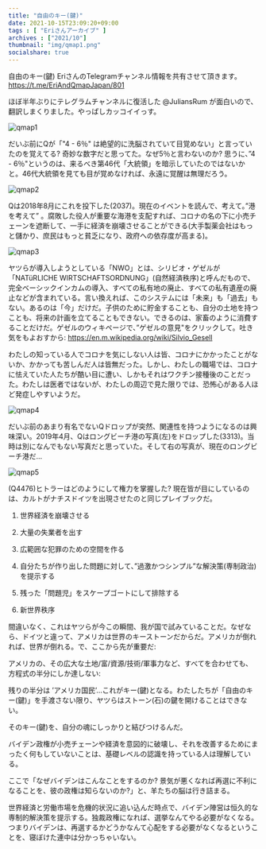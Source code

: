 ```yaml
---
title: "自由のキー(鍵)"
date: 2021-10-15T23:09:20+09:00
tags : [ "Eriさんアーカイブ" ]
archives : ["2021/10"]
thumbnail: "img/qmap1.png"
socialshare: true
---
```



自由のキー(鍵)
EriさんのTelegramチャンネル情報を共有させて頂きます。
https://t.me/EriAndQmapJapan/801


ほぼ半年ぶりにテレグラムチャンネルに復活した @JuliansRum が面白いので、翻訳しまくりました。やっぱしカッコイイっす。

![qmap1](../qmap1.png)


だいぶ前にQが「"4 - 6％" は絶望的に洗脳されていて目覚めない」と言っていたのを覚えてる? 奇妙な数字だと思ってた。なぜ5％と言わないのか? 思うに、”4 - 6％"というのは、来るべき第46代「大統領」を暗示していたのではないかと。46代大統領を見ても目が覚めなければ、永遠に覚醒は無理だろう。


![qmap2](../qmap2.png)


Qは2018年8月にこれを投下した(2037)。現在のイベントを読んで、考えて。”港を考えて” 。腐敗した役人が重要な海港を支配すれば、コロナの名の下に小売チェーンを遮断して、一手に経済を崩壊させることができる(大手製薬会社はもっと儲かり、庶民はもっと貧乏になり、政府への依存度が高まる)。

![qmap3](../qmap3.png)



ヤツらが導入しようとしている「NWO」とは、シリビオ・ゲゼルが「NATüRLICHE WIRTSCHAFTSORDNUNG」(自然経済秩序)と呼んだもので、完全ベーシックインカムの導入、すべての私有地の廃止、すべての私有遺産の廃止などが含まれている。言い換えれば、このシステムには「未来」も「過去」もない。あるのは「今」だけだ。子供のために貯金することも、自分の土地を持つことも、将来の計画を立てることもできない。できるのは、家畜のように消費することだけだ。ゲゼルのウィキページで、”ゲゼルの意見"をクリックして。吐き気をもよおすから: https://en.m.wikipedia.org/wiki/Silvio_Gesell



わたしの知っている人でコロナを気にしない人は皆、コロナにかかったことがないか、かかっても苦しんだ人は皆無だった。しかし、わたしの職場では、コロナに怯えていた人たちが酷い目に遭い、しかもそれはワクチン接種後のことだった。わたしは医者ではないが、わたしの周辺で見た限りでは、恐怖心がある人ほど発症しやすいようだ。


![qmap4](../qmap4.png)


だいぶ前のあまり有名でないQドロップが突然、関連性を持つようになるのは興味深い。2019年4月、Qはロングビーチ港の写真(左)をドロップした(3313)。当時は別になんでもない写真だと思っていた。そして右の写真が、現在のロングビーチ港だ…


![qmap5](../qmap5.png)


(Q4476)ヒトラーはどのようにして権力を掌握した? 現在皆が目にしているのは、カルトがナチスドイツを出現させたのと同じプレイブックだ。


1. 世界経済を崩壊させる

2. 大量の失業者を出す

3. 広範囲な犯罪のための空間を作る

4. 自分たちが作り出した問題に対して、”過激かつシンプル”な解決策(専制政治)を提示する

5. 残った「問題児」をスケープゴートにして排除する

6. 新世界秩序


間違いなく、これはヤツらが今この瞬間、我が国で試みていることだ。なぜなら、ドイツと違って、アメリカは世界のキーストーンだからだ。アメリカが倒れれば、世界が倒れる。で、ここから先が重要だ:


アメリカの、その広大な土地/富/資源/技術/軍事力など、すべてを合わせても、方程式の半分にしか達しない:


残りの半分は ’アメリカ国民’…これがキー(鍵)となる。わたしたちが「自由のキー(鍵)」を手渡さない限り、ヤツらはストーン(石)の鍵を開けることはできない。


そのキー(鍵)を、自分の魂にしっかりと結びつけるんだ。




バイデン政権が小売チェーンや経済を意図的に破壊し、それを改善するためにまったく何もしていないことは、基礎レベルの認識を持っている人は理解している。


ここで「なぜバイデンはこんなことをするのか? 景気が悪くなれば再選に不利になることを、彼の政権は知らないのか?」と、羊たちの脳は行き詰まる。


世界経済と労働市場を危機的状況に追い込んだ時点で、バイデン陣営は恒久的な専制的解決策を提示する。独裁政権になれば、選挙なんてやる必要がなくなる。つまりバイデンは、再選するかどうかなんて心配をする必要がなくなるということを、寝ぼけた連中は分かっちゃいない。
